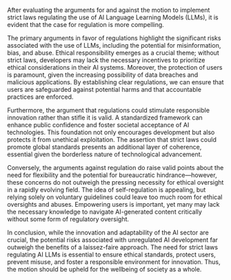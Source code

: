 After evaluating the arguments for and against the motion to implement strict laws regulating the use of AI Language Learning Models (LLMs), it is evident that the case for regulation is more compelling.  

The primary arguments in favor of regulations highlight the significant risks associated with the use of LLMs, including the potential for misinformation, bias, and abuse. Ethical responsibility emerges as a crucial theme; without strict laws, developers may lack the necessary incentives to prioritize ethical considerations in their AI systems. Moreover, the protection of users is paramount, given the increasing possibility of data breaches and malicious applications. By establishing clear regulations, we can ensure that users are safeguarded against potential harms and that accountable practices are enforced.

Furthermore, the argument that regulations could stimulate responsible innovation rather than stifle it is valid. A standardized framework can enhance public confidence and foster societal acceptance of AI technologies. This foundation not only encourages development but also protects it from unethical exploitation. The assertion that strict laws could promote global standards presents an additional layer of coherence, essential given the borderless nature of technological advancement.

Conversely, the arguments against regulation do raise valid points about the need for flexibility and the potential for bureaucratic hindrance—however, these concerns do not outweigh the pressing necessity for ethical oversight in a rapidly evolving field. The idea of self-regulation is appealing, but relying solely on voluntary guidelines could leave too much room for ethical oversights and abuses. Empowering users is important, yet many may lack the necessary knowledge to navigate AI-generated content critically without some form of regulatory oversight.

In conclusion, while the innovation and adaptability of the AI sector are crucial, the potential risks associated with unregulated AI development far outweigh the benefits of a laissez-faire approach. The need for strict laws regulating AI LLMs is essential to ensure ethical standards, protect users, prevent misuse, and foster a responsible environment for innovation. Thus, the motion should be upheld for the wellbeing of society as a whole.